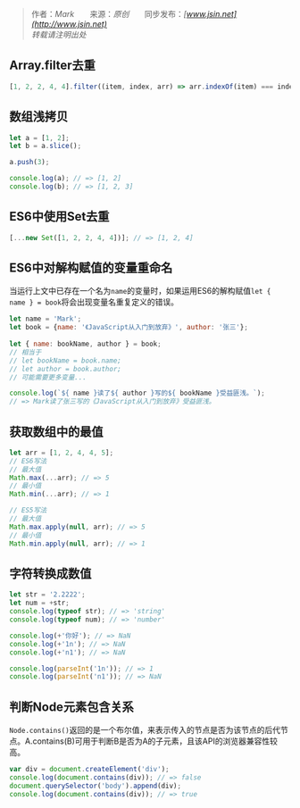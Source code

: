 > 作者：*Mark*　　来源：*原创*　　同步发布：*[www.jsin.net](http://www.jsin.net)*  
> *转载请注明出处*

## Array.filter去重
```js
[1, 2, 2, 4, 4].filter((item, index, arr) => arr.indexOf(item) === index); // => [1, 2, 4]
```
## 数组浅拷贝
```js
let a = [1, 2];
let b = a.slice();

a.push(3);

console.log(a); // => [1, 2]
console.log(b); // => [1, 2, 3]
```
## ES6中使用Set去重
```js
[...new Set([1, 2, 2, 4, 4])]; // => [1, 2, 4]
```
## ES6中对解构赋值的变量重命名
当运行上文中已存在一个名为`name`的变量时，如果运用ES6的解构赋值`let { name } = book`将会出现变量名重复定义的错误。
```js
let name = 'Mark';
let book = {name: '《JavaScript从入门到放弃》', author: '张三'};
 	
let { name: bookName, author } = book;
// 相当于
// let bookName = book.name;
// let author = book.author;
// 可能需要更多变量...

console.log(`${ name }读了${ author }写的${ bookName }受益匪浅。`);
// => Mark读了张三写的《JavaScript从入门到放弃》受益匪浅。
```
## 获取数组中的最值
```js
let arr = [1, 2, 4, 4, 5];
// ES6写法
// 最大值
Math.max(...arr); // => 5
// 最小值
Math.min(...arr); // => 1

// ES5写法
// 最大值
Math.max.apply(null, arr); // => 5
// 最小值
Math.min.apply(null, arr); // => 1
```
## 字符转换成数值
```js
let str = '2.2222';
let num = +str;
console.log(typeof str); // => 'string'
console.log(typeof num); // => 'number'

console.log(+'你好'); // => NaN
console.log(+'1n'); // => NaN
console.log(+'n1'); // => NaN

console.log(parseInt('1n')); // => 1
console.log(parseInt('n1')); // => NaN
```
## 判断Node元素包含关系
`Node.contains()`返回的是一个布尔值，来表示传入的节点是否为该节点的后代节点。A.contains(B)可用于判断B是否为A的子元素，且该API的浏览器兼容性较高。
```js
var div = document.createElement('div'); 
console.log(document.contains(div)); // => false
document.querySelector('body').append(div); 
console.log(document.contains(div)); // => true
```